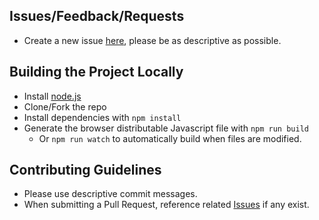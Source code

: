 ## Issues/Feedback/Requests
- Create a new issue [here](https://github.com/haganbmj/obs-websocket-js/issues/new), please be as descriptive as possible.

## Building the Project Locally
- Install [node.js](http://nodejs.org)
- Clone/Fork the repo
- Install dependencies with `npm install`
- Generate the browser distributable Javascript file with `npm run build`  
  - Or `npm run watch` to automatically build when files are modified.

## Contributing Guidelines
- Please use descriptive commit messages.
- When submitting a Pull Request, reference related [Issues](https://github.com/haganbmj/obs-websocket-js/issues) if any exist.
